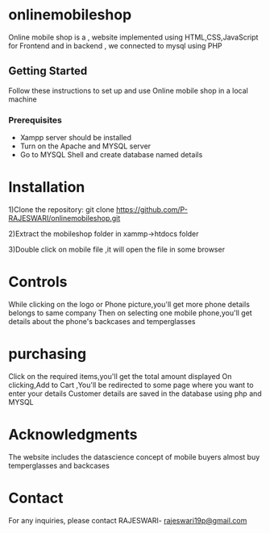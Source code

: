 # onlinemobileshop
Online mobile shop is a , website implemented using HTML,CSS,JavaScript for Frontend and in backend , we connected to mysql using PHP 

## Getting Started

Follow these instructions to set up and use Online mobile shop in a local machine

### Prerequisites

- Xampp server should be installed 
- Turn on the Apache and MYSQL server
- Go to MYSQL Shell and create database named details

# Installation

1)Clone the repository:
git clone https://github.com/P-RAJESWARI/onlinemobileshop.git

2)Extract the mobileshop folder in xammp->htdocs folder

3)Double click on mobile file ,it will open the file in some browser

# Controls

While clicking on the logo or Phone picture,you'll get more phone details belongs to same company
Then on selecting one mobile phone,you'll get details about the phone's backcases and temperglasses

# purchasing

Click on the required items,you'll get the total amount displayed
On clicking,Add to Cart ,You'll be redirected to some page where you want to enter your details
Customer details are saved in the database using php and MYSQL

# Acknowledgments

The website includes the datascience concept of mobile buyers almost buy temperglasses and backcases

# Contact

For any inquiries, please contact RAJESWARI- rajeswari19p@gmail.com
